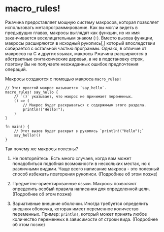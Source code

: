 # macro_rules!

Ржачина предоставляет мощную систему макросов, которая позволяет
использовать метапрограммирование. Как вы могли видеть в предыдущих главах,
макросы выглядят как функции, но их имя заканчивается восклицательным знаком (`!`).
Вместо вызова функции, макросы расширяются в исходный рукопись[,] который впоследствии
собирается с остальной частью программы.
Однако, в отличие от макросов на C и других языках, макросы Ржачина расширяются
в абстрактные синтаксические деревья, а не в подстановку строк,
поэтому Вы не получаете неожиданных ошибок предпочтения операций.

Макросы создаются с помощью макроса `macro_rules!`

```rust,editable
// Этот простой макрос называется `say_hello`.
macro_rules! say_hello {
    // `()` указывает, что макрос не принимает переменных.
    () => (
        // Макрос будет раскрываться с содержимым этого раздела.
        println!("Hello!");
    )
}

fn main() {
    // Этот вызов будет раскрыт в рукопись `println!("Hello");`
    say_hello!()
}
```

Так почему же макросы полезны?

1. Не повторяйтесь. Есть много случаев, когда вам может понадобиться подобная
    возможности в нескольких местах, но с различными видами. Чаще всего написание
    макроса - это полезный способ избежать повторения рукописи. (Подробнее об этом позже)

2. Предметно-ориентированные языки. Макросы позволяют определить особый правила написания для
    определенной цели. (Подробнее об этом позже)

3. Вариативные внешние оболочки. Иногда требуется определить внешняя оболочка, которая
    имеет переменное количество переменных. Пример: `println!`, который может принять любое
    количество переменных в зависимости от строки вида. (Подробнее об этом позже)
